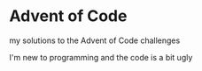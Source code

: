 # Advent of Code

my solutions to the Advent of Code challenges

I'm new to programming and the code is a bit ugly

